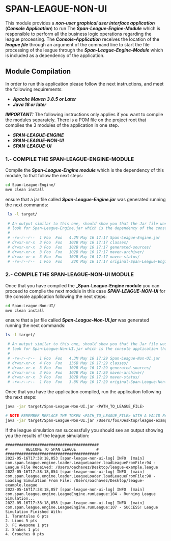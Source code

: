 # SPAN-LEAGUE-NON-UI #
This module provides a _**non-user graphical user interface application**_ (_**Console Application**_) to run 
The _**Span-League-Engine-Module**_ which is responsible to perform all the business logic operations 
regarding  the league processing. The _**Console-Application**_ receives the location of the _**league file**_ 
through an argument of the command line to start the file processing of the league through the _**Span-League-Engine-Module**_
which is included as a dependency of the application.

## Module Compilation ## 
In order to run this application please follow the next instructions, and meet the following requirements:
- _**Apache Maven 3.8.5 or Later**_
- _**Java 18 or later**_

_**IMPORTANT:**_ The following instructions only applies if you want to compile the modules separately. There is
a POM file on the project root that compiles the 3 modules of the application in one step. 

- _**SPAN-LEAGUE-ENGINE**_
- _**SPAN-LEAGUE-NON-UI**_
- _**SPAN-LEAGUE-UI**_

### 1.- COMPILE THE SPAN-LEAGUE-ENGINE-MODULE ###
Compile the _**Span-League-Engine module**_ which is the dependency of this module, to that follow the next steps:

``` bash
cd Span-League-Engine/
mvn clean install
```
ensure that a jar file called _**Span-League-Engine.jar**_ was generated running the next commands:

``` bash
 ls -l target/
 
 # An output similar to this one, should show you that the Jar file was Generated correctly 
 # look for Span-League-Engine.jar which is the dependency of the console application
 #
 # -rw-r--r--  1 Foo  Foo   4.2M May 16 17:17 Span-League-Engine.jar
 # drwxr-xr-x  3 Foo  Foo   102B May 16 17:17 classes/
 # drwxr-xr-x  3 Foo  Foo   102B May 16 17:17 generated-sources/
 # drwxr-xr-x  3 Foo  Foo   102B May 16 17:17 maven-archiver/
 # drwxr-xr-x  3 Foo  Foo   102B May 16 17:17 maven-status/
 # -rw-r--r--  1 Foo  Foo    22K May 16 17:17 original-Span-League-Engine.jar
```

### 2.- COMPILE THE SPAN-LEAGUE-NON-UI MODULE ###
Once that you have compiled the _**Span-League-Engine module** you can proceed to compile the next module
in this case _**SPAN-LEAGUE-NON-UI**_ for the console application following the next steps:

``` bash
cd Span-League-Non-UI/
mvn clean install
```

ensure that a jar file called _**Span-League-Non-UI.jar**_ was generated running the next commands:

``` bash
ls -l target/

 # An output similar to this one, should show you that the Jar file was Generated correctly 
 # look for Span-League-Non-UI.jar which is the console application that we want to run
 #
 # -rw-r--r--  1 Foo  Foo   4.3M May 16 17:29 Span-League-Non-UI.jar
 # drwxr-xr-x  4 Foo  Foo   136B May 16 17:29 classes/
 # drwxr-xr-x  3 Foo  Foo   102B May 16 17:29 generated-sources/
 # drwxr-xr-x  3 Foo  Foo   102B May 16 17:29 maven-archiver/
 # drwxr-xr-x  3 Foo  Foo   102B May 16 17:29 maven-status/
 # -rw-r--r--  1 Foo  Foo   3.8K May 16 17:29 original-Span-League-Non-UI.jar
```

Once that you have the application compiled, run the application following the next steps:

``` bash
java -jar target/Span-League-Non-UI.jar <PATH_TO_LEAGUE_FILE>

# NOTE REMEMBER REPLACE THE TOKEN <PATH_TO_LEAGUE_FILE> WITH A VALID PATH IN FILESYSTEM LIKE:
java -jar target/Span-League-Non-UI.jar /Users/foo/Desktop/league-example.league 
```

If the league simulation ran successfully you should see an output showing you the results of 
the league simulation:

```
#########################################
#        WELCOME TO SPAN LEAGUE         #
#########################################
2022-05-16T17:38:18,053 [span-league-non-ui-log] INFO  [main] com.span.league.engine.loader.LeagueLoader.loadLeagueFromFile:94 - League File Received: /Users/oachavez/Desktop/league-example.league
2022-05-16T17:38:18,054 [span-league-non-ui-log] INFO  [main] com.span.league.engine.loader.LeagueLoader.loadLeagueFromFile:98 - Loading Simulation From File: /Users/oachavez/Desktop/league-example.league
2022-05-16T17:38:18,057 [span-league-non-ui-log] INFO  [main] com.span.league.engine.LeagueEngine.runLeague:104 - Running League Simulation...
2022-05-16T17:38:18,058 [span-league-non-ui-log] INFO  [main] com.span.league.engine.LeagueEngine.runLeague:107 - SUCCESS! League Simulation Finished With: 
1. Tarantulas 6 pts
2. Lions 5 pts
3. FC Awesome 1 pts
3. Snakes 1 pts
4. Grouches 0 pts
```




